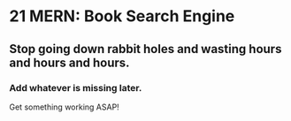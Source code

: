 # 21 MERN: Book Search Engine

## Stop going down rabbit holes and wasting hours and hours and hours.

### Add whatever is missing later.

Get something working ASAP!